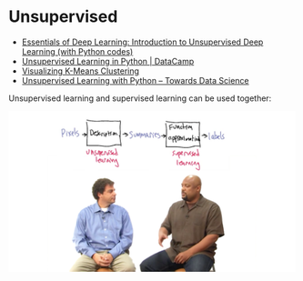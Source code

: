 # Unsupervised

* [Essentials of Deep Learning: Introduction to Unsupervised Deep Learning \(with Python codes\)](https://www.analyticsvidhya.com/blog/2018/05/essentials-of-deep-learning-trudging-into-unsupervised-deep-learning/)
* [Unsupervised Learning in Python \| DataCamp](https://www.datacamp.com/courses/unsupervised-learning-in-python)
* [Visualizing K-Means Clustering](https://www.naftaliharris.com/blog/visualizing-k-means-clustering/)
* [Unsupervised Learning with Python – Towards Data Science](https://towardsdatascience.com/unsupervised-learning-with-python-173c51dc7f03)





Unsupervised learning and supervised learning can be used together:

![](../.gitbook/assets/image%20%2827%29.png)

